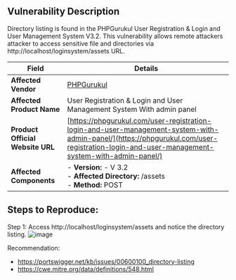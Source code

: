 ## Vulnerability Description

Directory listing is found in the PHPGurukul User Registration & Login and User Management System V3.2. This vulnerability allows remote attackers attacker to access sensitive file and directories via http://localhost/loginsystem/assets URL.


| **Field**                        | **Details**                                                                                                                                                                                |
|----------------------------------|--------------------------------------------------------------------------------------------------------------------------------------------------------------------------------------------|
| **Affected Vendor**              | [PHPGurukul](https://phpgurukul.com/)                                                                                                                                                      |
| **Affected Product Name**        | User Registration & Login and User Management System With admin panel                                                                                                                      |
| **Product Official Website URL** | [https://phpgurukul.com/user-registration-login-and-user-management-system-with-admin-panel/](https://phpgurukul.com/user-registration-login-and-user-management-system-with-admin-panel/) |
| **Affected Components**   <br>       | - **Version:** -  V 3.2 <br> - **Affected Directory:** /assets <br> - **Method:** POST                                                                           |


## Steps to Reproduce:

Step 1: Access http://localhost/loginsystem/assets and notice the directory listing.
![image](https://github.com/user-attachments/assets/d4202db7-a52a-4551-b154-18387e6fd262)


Recommendation:

- https://portswigger.net/kb/issues/00600100_directory-listing
- https://cwe.mitre.org/data/definitions/548.html
